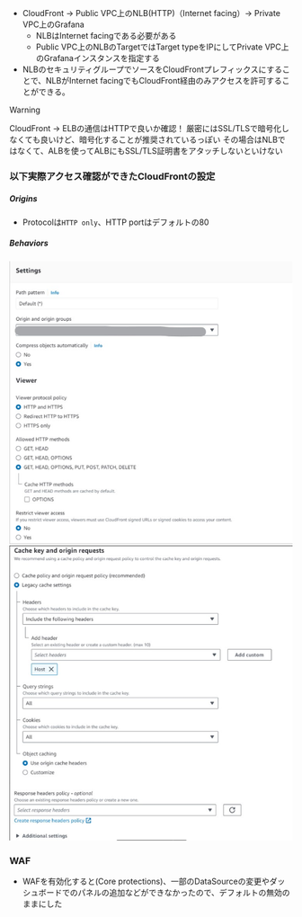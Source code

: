 - CloudFront → Public VPC上のNLB(HTTP)（Internet facing）→ Private VPC上のGrafana
  - NLBはInternet facingである必要がある
  - Public VPC上のNLBのTargetではTarget typeをIPにしてPrivate VPC上のGrafanaインスタンスを指定する
- NLBのセキュリティグループでソースをCloudFrontプレフィックスにすることで、NLBがInternet facingでもCloudFront経由のみアクセスを許可することができる。

> [!Warning]
> CloudFront → ELBの通信はHTTPで良いか確認！
> 厳密にはSSL/TLSで暗号化しなくても良いけど、暗号化することが推奨されているっぽい
> その場合はNLBではなくて、ALBを使ってALBにもSSL/TLS証明書をアタッチしないといけない

### 以下実際アクセス確認ができたCloudFrontの設定
##### Origins
- Protocolは`HTTP only`、HTTP portはデフォルトの80

##### Behaviors
![](image/CloudFront_Setup_1.jpg)
![](image/CloudFront_Setup_2.jpg)

### WAF
- WAFを有効化すると(Core protections)、一部のDataSourceの変更やダッシュボードでのパネルの追加などができなかったので、デフォルトの無効のままにした